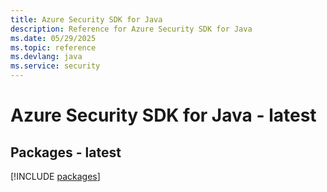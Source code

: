 ```yaml
---
title: Azure Security SDK for Java
description: Reference for Azure Security SDK for Java
ms.date: 05/29/2025
ms.topic: reference
ms.devlang: java
ms.service: security
---
```

# Azure Security SDK for Java - latest
## Packages - latest
[!INCLUDE [packages](security-index.md)]